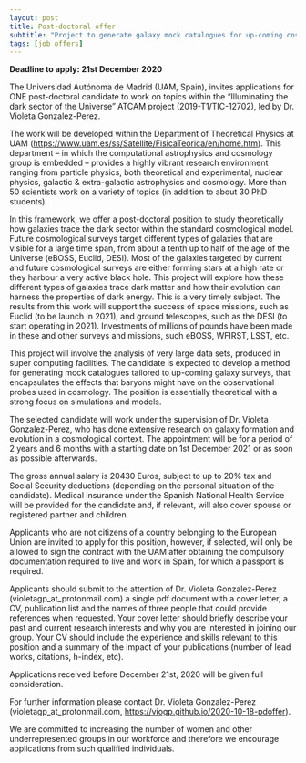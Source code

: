 ```yaml
---
layout: post
title: Post-doctoral offer 
subtitle: "Project to generate galaxy mock catalogues for up-coming cosmological surveys"
tags: [job offers]
---
```


**Deadline to apply: 21st December 2020**

The Universidad Autónoma de Madrid (UAM, Spain), invites applications for ONE post-doctoral candidate to work on topics within the “Illuminating the dark sector of the Universe” ATCAM project (2019-T1/TIC-12702), led by Dr. Violeta Gonzalez-Perez.

The work will be developed within the Department of Theoretical Physics at UAM (https://www.uam.es/ss/Satellite/FisicaTeorica/en/home.htm). This department – in which the computational astrophysics and cosmology group is embedded – provides a highly vibrant research environment ranging from particle physics, both theoretical and experimental, nuclear physics, galactic & extra-galactic astrophysics and cosmology. More than 50 scientists work on a variety of topics (in addition to about 30 PhD students).

In this framework, we offer a post-doctoral position to study theoretically how galaxies trace the dark sector within the standard cosmological model. Future cosmological surveys target different types of galaxies that are visible for a large time span, from about a tenth up to half of the age of the Universe (eBOSS, Euclid, DESI). Most of the galaxies targeted by current and future cosmological surveys are either forming stars at a high rate or they harbour a very active black hole. This project will explore how these different types of galaxies trace dark matter and how their evolution can harness the properties of dark energy. This is a very timely subject. The results from this work will support the success of space missions, such as Euclid (to be launch in 2021), and ground telescopes, such as the DESI (to start operating in 2021). Investments of millions of pounds have been made in these and other surveys and missions, such eBOSS, WFIRST, LSST, etc.

This project will involve the analysis of very large data sets, produced in super computing facilities. The candidate is expected to develop a method for generating mock catalogues tailored to up-coming galaxy surveys, that encapsulates the effects that baryons might have on the observational probes used in cosmology. The position is essentially theoretical with a strong focus on simulations and models. 

The selected candidate will work under the supervision of Dr. Violeta Gonzalez-Perez, who has done extensive research on galaxy formation and evolution in a cosmological context. The appointment will be for a period of 2 years and 6 months with a starting date on 1st December 2021 or as soon as possible afterwards.

The gross annual salary is 20430 Euros, subject to up to 20% tax and Social Security deductions (depending on the personal situation of the candidate). Medical insurance under the Spanish National Health Service will be provided for the candidate and, if relevant, will also cover spouse or registered partner and children.

Applicants who are not citizens of a country belonging to the European Union are invited to apply for this position, however, if selected, will only be allowed to sign the contract with the UAM after obtaining the compulsory documentation required to live and work in Spain, for which a passport is required.

Applicants should submit to the attention of Dr. Violeta Gonzalez-Perez (violetagp_at_protonmail.com) a single pdf document with a cover letter, a CV, publication list and the names of three people that could provide references when requested. Your cover letter should briefly describe your past and current research interests and why you are interested in joining our group. Your CV should include the experience and skills relevant to this position and a summary of the impact of your publications (number of lead works, citations, h-index, etc).

Applications received before December 21st, 2020 will be given full consideration.

For further information please contact Dr. Violeta Gonzalez-Perez (violetagp_at_protonmail.com, https://viogp.github.io/2020-10-18-pdoffer).

We are committed to increasing the number of women and other underrepresented groups in our workforce and therefore we encourage applications from such qualified individuals.